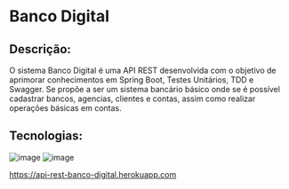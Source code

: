 # Banco Digital

## Descrição:
O sistema Banco Digital é uma API REST desenvolvida com o objetivo de aprimorar conhecimentos em Spring Boot, Testes Unitários, TDD e Swagger. Se propõe a ser um sistema bancário básico onde se é possível cadastrar bancos, agencias, clientes e contas, assim como realizar operações básicas em contas.

## Tecnologias:
![image](https://user-images.githubusercontent.com/8556553/158421254-08b23516-93fe-4abc-81b5-3cd3c942c3a8.png)
![image](https://user-images.githubusercontent.com/8556553/158421546-f89f5ca3-c0b5-48c4-98ac-61d54f5b3604.png)


https://api-rest-banco-digital.herokuapp.com
